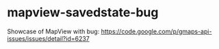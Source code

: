 mapview-savedstate-bug
======================

Showcase of MapView with bug: https://code.google.com/p/gmaps-api-issues/issues/detail?id=6237
